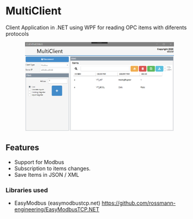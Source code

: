 # MultiClient

Client Application in .NET using WPF for reading OPC items with diferents protocols

<p align="center">
  <img src="MT.PNG" alt="" width="400"/>
</p>

## Features
- Support for Modbus 
- Subscription to items changes.
- Save Items in JSON / XML

### Libraries used
- EasyModbus (easymodbustcp.net) 
  https://github.com/rossmann-engineering/EasyModbusTCP.NET

